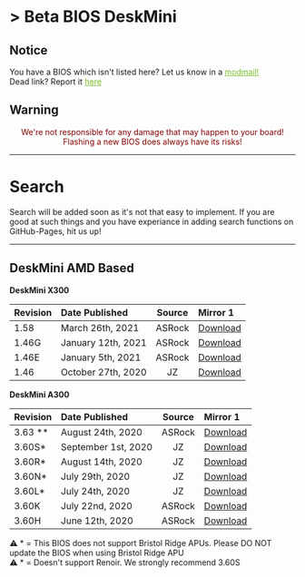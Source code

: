 # > Beta BIOS DeskMini

## Notice
You have a BIOS which isn't listed here? Let us know in a <a style="color:#79bd28" href="https://www.reddit.com/message/compose?to=%2Fr%2FASRock" target="_blank">modmail!</a>  
Dead link? Report it <a style="color:#79bd28" href="https://forms.gle/ApqAN72vS6sxzFnm7" target="_blank">here</a>  

## Warning
<p style="color:#840000;text-align:center">We're not responsible for any damage that may happen to your board! Flashing a new BIOS does always have its risks!</p>

***
# Search

Search will be added soon as it's not that easy to implement. If you are good at such things and you have experiance in adding search functions on GitHub-Pages, hit us up!

***

## **DeskMini AMD Based**

**DeskMini X300**

Revision|Date Published|Source|Mirror 1
:--|:--|:--:|:--
1.58|March 26th, 2021|ASRock|[Download](https://drive.google.com/file/d/1mIfZlW7Tm808C1UxX0vz543LUpMscQfB/view?usp=sharing)
1.46G|January 12th, 2021|ASRock|[Download](https://drive.google.com/file/d/1eFmQtv1DoazaYMk1GRR0SYBEU3EW10HQ/view?usp=sharing)
1.46E|January 5th, 2021|ASRock|[Download](https://drive.google.com/file/d/1nXuh4wK1JTVosSFiJG8xZq9H-st02RcA/view?usp=sharing)
1.46|October 27th, 2020|JZ|[Download](https://drive.google.com/file/d/1wPcvbiF2YEvAbaFBT01umvVjSy19H_Bg/view?usp=sharing)

**DeskMini A300**

Revision|Date Published|Source|Mirror 1
:--|:--|:--:|:--
3.63 **|August 24th, 2020|ASRock|[Download](https://drive.google.com/file/d/1u-o0iPc1isO7L7Na-0qjAad7O0oxvNN_/view?usp=sharing)
3.60S*|September 1st, 2020|JZ|[Download](https://drive.google.com/file/d/1JCPdLWH9ztrcAHMj47e2gVwzr0brrJIJ/view?usp=sharing)
3.60R*|August 14th, 2020|JZ|[Download](https://drive.google.com/file/d/1kPVqnIFTBa4lBtw-735KYDLj52_-NR4S/view?usp=sharing)
3.60N*|July 29th, 2020|JZ|[Download](https://drive.google.com/file/d/16O0_w0YZrkckw0IFxdcJ4uQm-gh3Wgsj/view?usp=sharing)
3.60L*|July 24th, 2020|JZ|[Download](https://drive.google.com/file/d/1ORFJm5TEydCK0CEkCFBmczKYbk8LHexr/view?usp=sharing)
3.60K|July 22nd, 2020|ASRock|[Download](https://drive.google.com/file/d/1sdOxp10KtBnguoKSvqpb3p-cdY1gAAvl/view?usp=sharing)
3.60H|June 12th, 2020|ASRock|[Download](https://drive.google.com/file/d/1qZ7miy1JYVCyKgk3QlmEx2HApvoqMQ_n/view?usp=sharing)

<p>
    ⚠️ * = This BIOS does not support Bristol Ridge APUs. Please DO NOT update the BIOS when using Bristol Ridge APU<br>
    ⚠️ * = Doesn't support Renoir. We strongly recommend 3.60S
</p>

